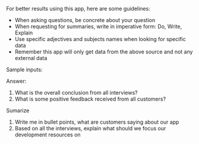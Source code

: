 For better results using this app, here are some guidelines:
- When asking questions, be concrete about your question
- When requesting for summaries, write in imperative form: Do, Write, Explain
- Use specific adjectives and subjects names when looking for specific data
- Remember this app will only get data from the above source and not any external data

Sample inputs:

Answer:
1. What is the overall conclusion from all interviews?
2. What is some positive feedback received from all customers?

Sumarize
1. Write me in bullet points, what are customers saying about our app
2. Based on all the interviews, explain what should we focus our development resources on
